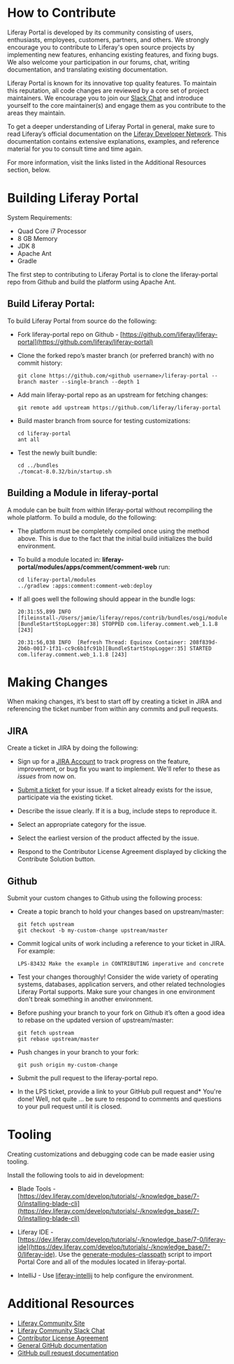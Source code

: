 # How to Contribute

Liferay Portal is developed by its community consisting of users, enthusiasts, employees, customers, partners, and others. We strongly encourage you to contribute to Liferay's open source projects by implementing new features, enhancing existing features, and fixing bugs. We also welcome your participation in our forums, chat, writing documentation, and translating existing documentation.

Liferay Portal is known for its innovative top quality features. To maintain this reputation, all code changes are reviewed by a core set of project maintainers. We encourage you to join our [Slack Chat](https://communitychat.liferay.com/) and introduce yourself to the core maintainer(s) and engage them as you contribute to the areas they maintain.

To get a deeper understanding of Liferay Portal in general, make sure to read Liferay’s official documentation on the [Liferay Developer Network](https://dev.liferay.com/develop/tutorials).  This documentation contains extensive explanations, examples, and reference material for you to consult time and time again.

For more information, visit the links listed in the Additional Resources section, below.

# Building Liferay Portal

System Requirements:
* Quad Core i7 Processor
* 8 GB Memory
* JDK 8
* Apache Ant
* Gradle

The first step to contributing to Liferay Portal is to clone the liferay-portal repo from Github and build the platform using Apache Ant.

## Build Liferay Portal:

To build Liferay Portal from source do the following:

* Fork liferay-portal repo on Github - [https://github.com/liferay/liferay-portal](https://github.com/liferay/liferay-portal)

* Clone the forked repo’s master branch (or preferred branch) with no commit history:

      git clone https://github.com/<github username>/liferay-portal --branch master --single-branch --depth 1

* Add main liferay-portal repo as an upstream for fetching changes:

      git remote add upstream https://github.com/liferay/liferay-portal

* Build master branch from source for testing customizations:

      cd liferay-portal
      ant all

* Test the newly built bundle:

      cd ../bundles
      ./tomcat-8.0.32/bin/startup.sh

## Building a Module in liferay-portal

A module can be built from within liferay-portal without recompiling the whole platform.  To build a module, do the following:

* The platform must be completely compiled once using the method above.  This is due to the fact that the initial build initializes the build environment.

* To build a module located in: **liferay-portal/modules/apps/comment/comment-web** run:

      cd liferay-portal/modules
      ../gradlew :apps:comment:comment-web:deploy

* If all goes well the following should appear in the bundle logs:

      20:31:55,899 INFO  [fileinstall-/Users/jamie/liferay/repos/contrib/bundles/osgi/modules][BundleStartStopLogger:38] STOPPED com.liferay.comment.web_1.1.8 [243]

      20:31:56,038 INFO  [Refresh Thread: Equinox Container: 208f839d-2b6b-0017-1f31-cc9c6b1fc91b][BundleStartStopLogger:35] STARTED com.liferay.comment.web_1.1.8 [243]

# Making Changes

When making changes, it’s best to start off by creating a ticket in JIRA and referencing the ticket number from within any commits and pull requests.

## JIRA

Create a ticket in JIRA by doing the following:

* Sign up for a [JIRA Account](https://issues.liferay.com) to track progress on the feature, improvement, or bug fix you want to implement. We'll refer to these as *issues* from now on.

* [Submit a ticket](https://issues.liferay.com) for your issue. If a ticket already exists for the issue, participate via the existing ticket.

* Describe the issue clearly. If it is a bug, include steps to reproduce it.

* Select an appropriate category for the issue.

* Select the earliest version of the product affected by the issue.

* Respond to the Contributor License Agreement displayed by clicking the Contribute Solution button.

## Github

Submit your custom changes to Github using the following process:

* Create a topic branch to hold your changes based on upstream/master:

      git fetch upstream
      git checkout -b my-custom-change upstream/master

* Commit logical units of work including a reference to your ticket in JIRA.  For example:

      LPS-83432 Make the example in CONTRIBUTING imperative and concrete

* Test your changes thoroughly! Consider the wide variety of operating systems, databases, application servers, and other related technologies Liferay Portal supports. Make sure your changes in one environment don't break something in another environment.

* Before pushing your branch to your fork on Github it’s often a good idea to rebase on the updated version of upstream/master:

      git fetch upstream
      git rebase upstream/master

* Push changes in your branch to your fork:

      git push origin my-custom-change

* Submit the pull request to the liferay-portal repo.

* In the LPS ticket, provide a link to your GitHub pull request and* You're done! Well, not quite ... be sure to respond to comments and questions to your pull request until it is closed.

# Tooling

Creating customizations and debugging code can be made easier using tooling.

Install the following tools to aid in development:

* Blade Tools - [https://dev.liferay.com/develop/tutorials/-/knowledge_base/7-0/installing-blade-cli](https://dev.liferay.com/develop/tutorials/-/knowledge_base/7-0/installing-blade-cli)

* Liferay IDE - [https://dev.liferay.com/develop/tutorials/-/knowledge_base/7-0/liferay-ide](https://dev.liferay.com/develop/tutorials/-/knowledge_base/7-0/liferay-ide).   Use the [generate-modules-classpath](https://web.liferay.com/web/jorge.diaz/blog/-/blogs/debugging-liferay-7-0-generate-modules-classpath-in-eclipse-using-generate_modules_classpath-sh) script to import Portal Core and all of the modules located in liferay-portal.

* IntelliJ -  Use [liferay-intellij](https://github.com/holatuwol/liferay-intellij) to help configure the environment.

# Additional Resources

* [Liferay Community Site](http://community.liferay.com)
* [Liferay Community Slack Chat](https://communitychat.liferay.com/)
* [Contributor License Agreement](https://www.liferay.com/legal/contributors-agreement)
* [General GitHub documentation](http://help.github.com/)
* [GitHub pull request documentation](http://help.github.com/send-pull-requests/)